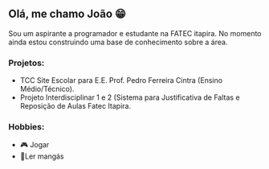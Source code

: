 ## Olá, me chamo João 😁
Sou um aspirante a programador e estudante na FATEC itapira. No momento ainda estou construindo uma base de conhecimento sobre a área.

### Projetos:
- TCC Site Escolar para E.E. Prof. Pedro Ferreira Cintra (Ensino Médio/Técnico).
- Projeto Interdisciplinar 1 e 2 (Sistema para Justificativa de Faltas e Reposição de Aulas Fatec Itapira.
### Hobbies:
- 🎮 Jogar
- 📖Ler mangás
